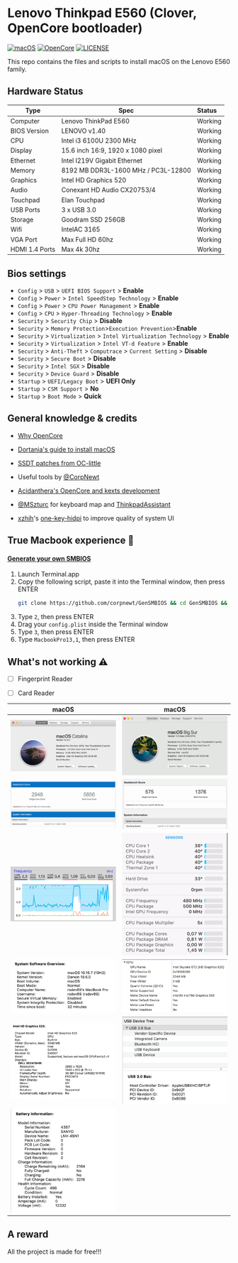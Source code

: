 # Lenovo Thinkpad E560 (Clover, OpenCore bootloader)

[![macOS](https://img.shields.io/badge/macOS-Catalina%20%26%20Big%20Sur-blue)](https://developer.apple.com/documentation/macos-release-notes)
[![OpenCore](https://img.shields.io/badge/OpenCore-0.6.2-green)](https://github.com/acidanthera/OpenCorePkg)
[![LICENSE](https://img.shields.io/badge/license-MIT-purple)](/LICENSE)

This repo contains the files and scripts to install macOS on the Lenovo E560 family. 

## Hardware Status

Type | Spec | Status 
---------|---------|:----------
Computer		| Lenovo ThinkPad E560   | Working | 
BIOS Version	| LENOVO v1.40 | Working | |
CPU				| Intel i3 6100U 2300 MHz | Working | 
Display		    | 15.6 inch 16:9, 1920 x 1080 pixel | Working |
Ethernet		| Intel I219V Gigabit Ethernet | Working |
Memory		    | 8192 MB DDR3L-1600 MHz / PC3L-12800 | Working | 
Graphics		| Intel HD Graphics 520 | Working | 
Audio			| Conexant HD Audio CX20753/4 | Working |
Touchpad		| Elan Touchpad | Working | 
USB Ports		| 3 x USB 3.0 | Working | 
Storage		    | Goodram SSD 256GB | Working | 
Wifi		    | IntelAC 3165 | Working | 
VGA Port		| Max Full HD 60hz | Working | 
HDMI 1.4 Ports	| Max 4k 30hz | Working | 

## Bios settings

* `Config` > `USB` > `UEFI BIOS Support` > **Enable**
* `Config` > `Power` > `Intel SpeedStep Technology` > **Enable**
* `Config` > `Power` > `CPU Power Management` > **Enable**
* `Config` > `CPU` > `Hyper-Threading Technology` > **Enable**
* `Security` > `Security Chip` > **Disable**
* `Security` > `Memory Protection`>`Execution Prevention`>**Enable**
* `Security` > `Virtualization` > `Intel Virtualization Technology` > **Enable**
* `Security` > `Virtualization` > `Intel VT-d Feature` > **Enable**
* `Security` > `Anti-Theft` > `Computrace` > `Current Setting` > **Disable**
* `Security` > `Secure Boot` > **Disable**
* `Security` > `Intel SGX` > **Disable**
* `Security` > `Device Guard` > **Disable**
* `Startup` > `UEFI/Legacy Boot` > **UEFI Only**
* `Startup` > `CSM Support` > **No**
* `Startup` > `Boot Mode` > **Quick**

## General knowledge & credits

* [Why OpenCore](https://dortania.github.io/OpenCore-Install-Guide/why-oc.html)

* [Dortania's guide to install macOS](https://dortania.github.io/OpenCore-Install-Guide/)

* [SSDT patches from OC-little](https://translate.google.it/translate?sl=zh-CN&tl=en&u=https%3A%2F%2Fgithub.com%2Fdaliansky%2FOC-little)

* Useful tools by [@CorpNewt](https://github.com/corpnewt)

* [Acidanthera's OpenCore and kexts development](https://github.com/acidanthera)

* [@MSzturc](https://github.com/MSzturc) for keyboard map and [ThinkpadAssistant](https://github.com/MSzturc/ThinkpadAssistant)

* [xzhih](https://github.com/xzhih)'s [one-key-hidpi](https://github.com/xzhih/one-key-hidpi) to improve quality of system UI

## True Macbook experience 

#### [Generate your own SMBIOS](https://github.com/corpnewt/GenSMBIOS)

1. Launch Terminal.app
1. Copy the following script, paste it into the Terminal window, then press ENTER
   ```bash
   git clone https://github.com/corpnewt/GenSMBIOS && cd GenSMBIOS && ./GenSMBIOS.command 
   ```
1. Type `2`, then press ENTER
1. Drag your `config.plist` inside the Terminal window
1. Type `3`, then press ENTER
1. Type `MacbookPro13,1`, then press ENTER

## What's not working ⚠️

- [ ] Fingerprint Reader

- [ ] Card Reader

macOS  |macOS
:-------------------------:|:-------------------------:
![E560](screenshot/1.png)  |  ![E560](screenshot/2.png)
![E560](screenshot/3.png)  |  ![E560](screenshot/4.png)
![E560](screenshot/7.png)  |  ![E560](screenshot/6.gif)
![E560](screenshot/5.png)  |  ![E560](screenshot/8.png)
![E560](screenshot/9.png)  |  ![E560](screenshot/10.png)
![E560](screenshot/11.png)  |  

## A reward
All the project is made for free!!!
